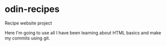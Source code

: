 # odin-recipes
Recipe website project 

Here I'm going to use all I have been learning about HTML basics and make my commits
using git.
